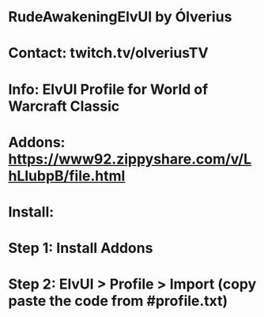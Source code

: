 # RudeAwakeningElvUI by Ólverius
# Contact: twitch.tv/olveriusTV 
# Info: ElvUI Profile for World of Warcraft Classic
# Addons: https://www92.zippyshare.com/v/LhLlubpB/file.html
# Install: 
  # Step 1: Install Addons 
  # Step 2: ElvUI > Profile > Import (copy paste the code from #profile.txt)
